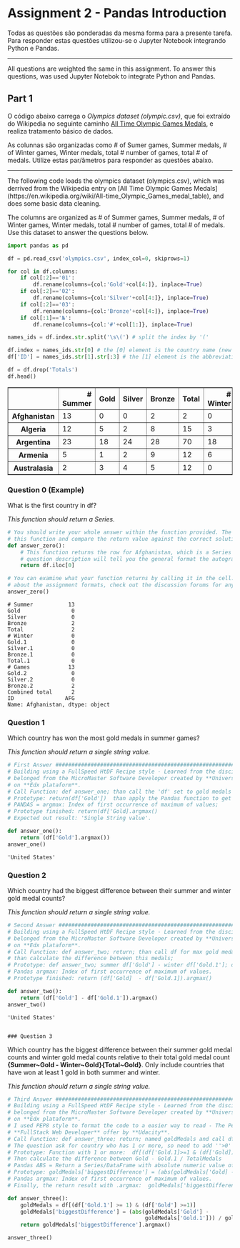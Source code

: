 
# Assignment 2 - Pandas Introduction

Todas as questões são ponderadas da mesma forma para a presente tarefa. Para responder estas questões utilizou-se o Jupyter
Notebook integrando Python e Pandas.
<hr>
All questions are weighted the same in this assignment. To answer this questions, was used Jupyter Notebok to integrate Python
and Pandas.

## Part 1

O código abaixo carrega o *Olympics dataset (olympic.csv)*, que foi extraído do Wikipedia no seguinte caminho [All Time Olympic Games Medals](https://en.wikipedia.org/wiki/All-time_Olympic_Games_medal_table), e realiza tratamento básico de dados.

As colunnas são organizadas como # of Sumer games, Summer medals, # of Winter games, Winter medals, total # number of games, total # of medals. Utilize estas par/ãmetros para responder as questões abaixo. 
<hr>
The following code loads the olympics dataset (olympics.csv), which was derrived from the Wikipedia entry on [All Time Olympic Games Medals](https://en.wikipedia.org/wiki/All-time_Olympic_Games_medal_table), and does some basic data cleaning. 

The columns are organized as # of Summer games, Summer medals, # of Winter games, Winter medals, total # number of games, total # of medals. Use this dataset to answer the questions below.


```python
import pandas as pd

df = pd.read_csv('olympics.csv', index_col=0, skiprows=1)

for col in df.columns:
    if col[:2]=='01':
        df.rename(columns={col:'Gold'+col[4:]}, inplace=True)
    if col[:2]=='02':
        df.rename(columns={col:'Silver'+col[4:]}, inplace=True)
    if col[:2]=='03':
        df.rename(columns={col:'Bronze'+col[4:]}, inplace=True)
    if col[:1]=='№':
        df.rename(columns={col:'#'+col[1:]}, inplace=True)

names_ids = df.index.str.split('\s\(') # split the index by '('

df.index = names_ids.str[0] # the [0] element is the country name (new index) 
df['ID'] = names_ids.str[1].str[:3] # the [1] element is the abbreviation or ID (take first 3 characters from that)

df = df.drop('Totals')
df.head()
```




<div>
<table border="1" class="dataframe">
  <thead>
    <tr style="text-align: right;">
      <th></th>
      <th># Summer</th>
      <th>Gold</th>
      <th>Silver</th>
      <th>Bronze</th>
      <th>Total</th>
      <th># Winter</th>
      <th>Gold.1</th>
      <th>Silver.1</th>
      <th>Bronze.1</th>
      <th>Total.1</th>
      <th># Games</th>
      <th>Gold.2</th>
      <th>Silver.2</th>
      <th>Bronze.2</th>
      <th>Combined total</th>
      <th>ID</th>
    </tr>
  </thead>
  <tbody>
    <tr>
      <th>Afghanistan</th>
      <td>13</td>
      <td>0</td>
      <td>0</td>
      <td>2</td>
      <td>2</td>
      <td>0</td>
      <td>0</td>
      <td>0</td>
      <td>0</td>
      <td>0</td>
      <td>13</td>
      <td>0</td>
      <td>0</td>
      <td>2</td>
      <td>2</td>
      <td>AFG</td>
    </tr>
    <tr>
      <th>Algeria</th>
      <td>12</td>
      <td>5</td>
      <td>2</td>
      <td>8</td>
      <td>15</td>
      <td>3</td>
      <td>0</td>
      <td>0</td>
      <td>0</td>
      <td>0</td>
      <td>15</td>
      <td>5</td>
      <td>2</td>
      <td>8</td>
      <td>15</td>
      <td>ALG</td>
    </tr>
    <tr>
      <th>Argentina</th>
      <td>23</td>
      <td>18</td>
      <td>24</td>
      <td>28</td>
      <td>70</td>
      <td>18</td>
      <td>0</td>
      <td>0</td>
      <td>0</td>
      <td>0</td>
      <td>41</td>
      <td>18</td>
      <td>24</td>
      <td>28</td>
      <td>70</td>
      <td>ARG</td>
    </tr>
    <tr>
      <th>Armenia</th>
      <td>5</td>
      <td>1</td>
      <td>2</td>
      <td>9</td>
      <td>12</td>
      <td>6</td>
      <td>0</td>
      <td>0</td>
      <td>0</td>
      <td>0</td>
      <td>11</td>
      <td>1</td>
      <td>2</td>
      <td>9</td>
      <td>12</td>
      <td>ARM</td>
    </tr>
    <tr>
      <th>Australasia</th>
      <td>2</td>
      <td>3</td>
      <td>4</td>
      <td>5</td>
      <td>12</td>
      <td>0</td>
      <td>0</td>
      <td>0</td>
      <td>0</td>
      <td>0</td>
      <td>2</td>
      <td>3</td>
      <td>4</td>
      <td>5</td>
      <td>12</td>
      <td>ANZ</td>
    </tr>
  </tbody>
</table>
</div>



### Question 0 (Example)

What is the first country in df?

*This function should return a Series.*


```python
# You should write your whole answer within the function provided. The autograder will call
# this function and compare the return value against the correct solution value
def answer_zero():
    # This function returns the row for Afghanistan, which is a Series object. The assignment
    # question description will tell you the general format the autograder is expecting
    return df.iloc[0]

# You can examine what your function returns by calling it in the cell. If you have questions
# about the assignment formats, check out the discussion forums for any FAQs
answer_zero() 
```




    # Summer           13
    Gold                0
    Silver              0
    Bronze              2
    Total               2
    # Winter            0
    Gold.1              0
    Silver.1            0
    Bronze.1            0
    Total.1             0
    # Games            13
    Gold.2              0
    Silver.2            0
    Bronze.2            2
    Combined total      2
    ID                AFG
    Name: Afghanistan, dtype: object

### Question 1
Which country has won the most gold medals in summer games?

*This function should return a single string value.*


```python
# First Answer #############################################################################################
# Building using a FullSpeed HtDF Recipe style - Learned from the discipline **How To Code Simple Data**,
# belonged from the MicroMaster Software Developer created by **University of British Columbia** and offer
# on **Edx plataform**.
# Call Function: def answer_one; than call the 'df' set to gold medals ; return;
# Prototype: return(df['Gold'])  than apply the Pandas function to get the first occurrence of max value;
# PANDAS = argmax: Index of first occurrence of maximum of values;
# Prototype finished: return(df['Gold].argmax()
# Expected out result: 'Single String value'.

def answer_one():
    return (df['Gold'].argmax())
answer_one()
```




    'United States'


### Question 2
Which country had the biggest difference between their summer and winter gold medal counts?

*This function should return a single string value.*


```python
# Second Answer ######################################################################################
# Building using a FullSpeed HtDF Recipe style - Learned from the discipline **How To Code Simple Data**,
# belonged from the MicroMaster Software Developer created by **University of British Columbia** and offer
# on **Edx plataform**.
# Call Function: def answer_two; return; than call df for max gold medals on summer winter gold medals
# than calculate the difference between this medals;
# Prototype: def answer_two; summer df['Gold'] - winter df['Gold.1']; difference = summer - winter
# Pandas argmax: Index of first occurrence of maximum of values.
# Prototype finished: return (df['Gold]  - df['Gold.1]).argmax()

def answer_two():
    return (df['Gold'] - df['Gold.1']).argmax()
answer_two()

```




    'United States'
    
    
    ### Question 3
Which country has the biggest difference between their summer gold medal counts and winter gold medal counts relative to their total gold medal count **{Summer~Gold - Winter~Gold}{Total~Gold}**. Only include countries that have won at least 1 gold in both summer and winter.

*This function should return a single string value.*


```python
# Third Answer ######################################################################################
# Building using a FullSpeed HtDF Recipe style - Learned from the discipline **How To Code Simple Data**,
# belonged from the MicroMaster Software Developer created by **University of British Columbia** and offer
# on **Edx plataform**.
# I used PEP8 style to format the code to a easier way to read - The Pep8 Style was teach on course
# **FullStack Web Developer** offer by **Udacity**.
# Call Function: def answer_three; return; named goldMedals and call df[(df['Gold.1']) & (df['Gold])]
# The question ask for country who has 1 or more, so need to add ''>0'' or ">=1" in the function
# Prototype: Function with 1 or more:  df[(df['Gold.1]>=1 & (df['Gold])>=1)]
# Then calculate the difference between Gold - Gold.1 / TotalMedals
# Pandas ABS = Return a Series/DataFrame with absolute numeric value of each element.
# Prototype: goldMedals['biggestDifference'] = (abs(goldMedals['Gold] - goldMedals['Gold.1]))/goldMedals['Gold.2']
# Pandas argmax: Index of first occurrence of maximum of values.
# Finally, the return result with .argmax:  goldMedals['biggestDifference'].argmax()

def answer_three():
    goldMedals = df[(df['Gold.1'] >= 1) & (df['Gold'] >=1)]
    goldMedals['biggestDifference'] = (abs(goldMedals['Gold'] - 
                                           goldMedals['Gold.1'])) / goldMedals['Gold.2']
    return goldMedals['biggestDifference'].argmax()

answer_three()

```
